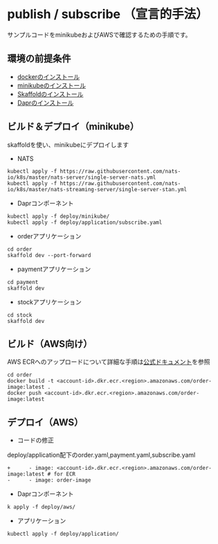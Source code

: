 # publish / subscribe （宣言的手法）

サンプルコードをminikubeおよびAWSで確認するための手順です。

## 環境の前提条件
- [dockerのインストール](https://docs.docker.jp/desktop/index.html#desktop-download-and-install)
- [minikubeのインストール](https://kubernetes.io/docs/tasks/tools/)
- [Skaffoldのインストール](https://skaffold.dev/docs/install/)
- [Daprのインストール](https://docs.dapr.io/operations/hosting/kubernetes/kubernetes-deploy/)

## ビルド＆デプロイ（minikube）

skaffoldを使い、minikubeにデプロイします

- NATS

```
kubectl apply -f https://raw.githubusercontent.com/nats-io/k8s/master/nats-server/single-server-nats.yml
kubectl apply -f https://raw.githubusercontent.com/nats-io/k8s/master/nats-streaming-server/single-server-stan.yml
```

- Daprコンポーネント

```
kubectl apply -f deploy/minikube/
kubectl apply -f deploy/application/subscribe.yaml
```

- orderアプリケーション

```
cd order
skaffold dev --port-forward
```

- paymentアプリケーション

```
cd payment
skaffold dev
```

- stockアプリケーション

```
cd stock
skaffold dev
```

## ビルド（AWS向け）

AWS ECRへのアップロードについて詳細な手順は[公式ドキュメント](https://docs.aws.amazon.com/ja_jp/AmazonECR/latest/userguide/getting-started-cli.html)を参照

```
cd order
docker build -t <account-id>.dkr.ecr.<region>.amazonaws.com/order-image:latest .
docker push <account-id>.dkr.ecr.<region>.amazonaws.com/order-image:latest
```

## デプロイ（AWS）

- コードの修正

deploy/application配下のorder.yaml,payment.yaml,subscribe.yaml
```
+      - image: <account-id>.dkr.ecr.<region>.amazonaws.com/order-image:latest # for ECR
-      - image: order-image
```

- Daprコンポーネント

```
k apply -f deploy/aws/
```

- アプリケーション

```
kubectl apply -f deploy/application/
```
